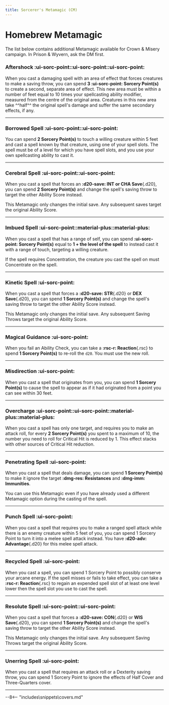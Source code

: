 ```yaml
---
title: Sorcerer's Metamagic (CM)
---
```


# Homebrew Metamagic

The list below contains additional Metamagic available for Crown & Misery campaign. In Prison & Wyvern, ask the DM first.

### Aftershock :ui-sorc-point::ui-sorc-point::ui-sorc-point:

When you cast a damaging spell with an area of effect that forces creatures to make a saving throw, you can spend **3 :ui-sorc-point: Sorcery Point(s)** to create a second, separate area of effect. This new area must be within a number of feet equal to 10 times your spellcasting ability modifier, measured from the centre of the original area. Creatures in this new area take ^^half^^ the original spell's damage and suffer the same secondary effects, if any.

---

### Borrowed Spell :ui-sorc-point::ui-sorc-point:

You can spend **2 Sorcery Point(s)** to touch a willing creature within 5 feet and cast a spell known by that creature, using one of your spell slots. The spell must be of a level for which you have spell slots, and you use your own spellcasting ability to cast it.

---

### Cerebral Spell :ui-sorc-point::ui-sorc-point:

When you cast a spell that forces an **:d20-save: INT or CHA Save**{.d20}, you can spend **2 Sorcery Point(s)** and change the spell's saving throw to target the other Ability Score instead.

This Metamagic only changes the initial save. Any subsequent saves target the original Ability Score.

---

### Imbued Spell :ui-sorc-point::material-plus::material-plus:

When you cast a spell that has a range of self, you can spend **:ui-sorc-point: Sorcery Point(s)** equal to **1 + the level of the spell** to instead cast it with a range of touch, targeting a willing creature.

If the spell requires Concentration, the creature you cast the spell on must Concentrate on the spell.

---

### Kinetic Spell :ui-sorc-point:

When you cast a spell that forces a **:d20-save: STR**{.d20} or **DEX Save**{.d20}, you can spend **1 Sorcery Point(s)** and change the spell's saving throw to target the other Ability Score instead.

This Metamagic only changes the initial save. Any subsequent Saving Throws target the original Ability Score.

---

### Magical Guidance :ui-sorc-point:

When you fail an Ability Check, you can take a **:rsc-r: Reaction**{.rsc} to spend **1 Sorcery Point(s)** to re-roll the `d20`. You must use the new roll.

---

### Misdirection :ui-sorc-point:

When you cast a spell that originates from you, you can spend **1 Sorcery Point(s)** to cause the spell to appear as if it had originated from a point you can see within 30 feet.

---

### Overcharge :ui-sorc-point::ui-sorc-point::material-plus::material-plus:

When you cast a spell has only one target, and requires you to make an attack roll, for every **2 Sorcery Point(s)** you spent to a maximum of 10, the number you need to roll for Critical Hit is reduced by 1. This effect stacks with other sources of Critical Hit reduction.

---

### Penetrating Spell :ui-sorc-point:

When you cast a spell that deals damage, you can spend **1 Sorcery Point(s)** to make it ignore the target **:dmg-res: Resistances** and **:dmg-imm: Immunities**. 

You can use this Metamagic even if you have already used a different Metamagic option during the casting of the spell.

---

### Punch Spell :ui-sorc-point:

When you cast a spell that requires you to make a ranged spell attack while there is an enemy creature within 5 feet of you, you can spend 1 Sorcery Point to turn it into a melee spell attack instead. You have **:d20-adv: Advantage**{.d20} for this melee spell attack.

---

### Recycled Spell :ui-sorc-point:

When you cast a spell, you can spend 1 Sorcery Point to possibly conserve your arcane energy. If the spell misses or fails to take effect, you can take a **:rsc-r: Reaction**{.rsc} to regain an expended spell slot of at least one level lower then the spell slot you use to cast the spell.

---

### Resolute Spell :ui-sorc-point::ui-sorc-point:

When you cast a spell that forces a **:d20-save: CON**{.d20} or **WIS Save**{.d20}, you can spend **1 Sorcery Point(s)** and change the spell's saving throw to target the other Ability Score instead.

This Metamagic only changes the initial save. Any subsequent Saving Throws target the original Ability Score.

---

### Unerring Spell :ui-sorc-point:

When you cast a spell that requires an attack roll or a Dexterity saving throw, you can spend 1 Sorcery Point to ignore the effects of Half Cover and Three-Quarters cover.

---

--8<-- "includes\snippets\covers.md"